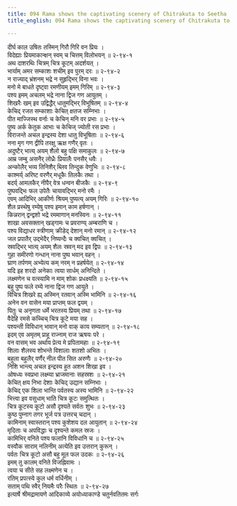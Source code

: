 ```yaml
---
title: 094 Rama shows the captivating scenery of Chitrakuta to Seetha
title_english: 094 Rama shows the captivating scenery of Chitrakuta to Seetha

---
```

<div class="audioEmbed"  caption="श्रीराम-हरिसीताराममूर्ति-घनपाठिभ्यां वचनम्" src="https://archive.org/download/Ramayana-recitation-Sriram-harisItArAmamUrti-Ghanapaati-v2/Kanda_2/Kanda_2_AYK-094-Chitra_Kute_Rama_Sita_Samvadaha.mp3"></div>

दीर्घ काल उषितः तस्मिन् गिरौ गिरि वन प्रियः ।  
विदेह्याः प्रियमाकान्क्षन् स्वम् च चित्तम् विलोभयन् ॥ २-९४-१  
अथ दाशरथिः चित्रम् चित्र कूटम् अदर्शयत् ।  
भार्याम् अमर सम्काशः शचीम् इव पुरम् दरः ॥ २-९४-२  
न राज्याद् भ्रंशनम् भद्रे न सुहृद्भिर् विना भवः ।  
मनो मे बाधते दृष्ट्वा रमणीयम् इमम् गिरिम् ॥ २-९४-३  
पश्य इमम् अचलम् भद्रे नाना द्विज गण आयुतम् ।  
शिखरैः खम् इव उद्विद्धैर् धातुमद्भिर् विभूषितम् ॥ २-९४-४  
केचिद् रजत सम्काशाः केचित् क्षतज सम्निभाः ।  
पीत माज्जिस्थ वर्नाः च केचिन् मनि वर प्रभाः ॥ २-९४-५  
पुष्य अर्क केतुक आभाः च केचिज् ज्योती रस प्रभाः ।  
विराजन्ते अचल इन्द्रस्य देशा धातु विभूषिताः ॥ २-९४-६  
नना मृग गण द्वीपि तरक्षु ऋक्ष गणैर् वृतः ।  
अदुष्टैर् भात्य् अयम् शैलो बहु पक्षि समाकुलः ॥ २-९४-७  
आम्र जम्बु असनैर् लोध्रैः प्रियालैः पनसैर् धवैः ।  
अन्कोलैर् भव्य तिनिशैर् ब्लिव तिन्दुक वेणुभिः ॥ २-९४-८  
काश्मर्य् अरिष्ट वरणैर् मधूकैः तिलकैः तथा ।  
बदर्य् आमलकैर् नीपैर् वेत्र धन्वन बीजकैः ॥ २-९४-९  
पुष्पवद्भिः फल उपेतैः चायावद्भिर् मनो रमैः ।  
एवम् आदिभिर् आकीर्णः श्रियम् पुष्यत्य् अयम् गिरिः ॥ २-९४-१०  
शैल प्रस्थेषु रम्येषु पश्य इमान् काम हर्षणान् ।  
किन्नरान् द्वन्द्वशो भद्रे रममाणान् मनस्विनः ॥ २-९४-११  
शाखा अवसक्तान् खड्गामः च प्रवराण्य् अम्बराणि च ।  
पश्य विद्याधर स्त्रीणाम् क्रीडेद् देशान् मनो रमान् ॥ २-९४-१२  
जल प्रपातैर् उद्भेदैर् निष्यन्दैः च क्वचित् क्वचित् ।  
स्रवद्भिर् भात्य् अयम् शैलः स्रवन् मद इव द्विपः ॥ २-९४-१३  
गुहा समीरणो गन्धान् नाना पुष्प भवान् वहन् ।  
घ्राण तर्पणम् अभ्येत्य कम् नरम् न प्रहर्षयेत् ॥ २-९४-१४  
यदि इह शरदो अनेकाः त्वया सार्धम् अनिन्दिते ।  
लक्ष्मणेन च वत्स्यामि न माम् शोकः प्रधक्ष्यति ॥ २-९४-१५  
बहु पुष्प फले रम्ये नाना द्विज गण आयुते ।  
विचित्र शिखरे ह्य् अस्मिन् रतवान् अस्मि भामिनि ॥ २-९४-१६  
अनेन वन वासेन मया प्राप्तम् फल द्वयम् ।  
पितुः च अनृणता धर्मे भरतस्य प्रियम् तथा ॥ २-९४-१७  
वैदेहि रमसे कच्चिच् चित्र कूटे मया सह ।  
पश्यन्ती विविधान् भावान् मनो वाक् काय सम्यतान् ॥ २-९४-१८  
इदम् एव अमृतम् प्राहू राज्नाम् राज ऋषयः परे ।  
वन वासम् भव अर्थाय प्रेत्य मे प्रपितामहाः ॥ २-९४-१९  
शिलाः शैलस्य शोभन्ते विशालाः शतशो अभितः ।  
बहुला बहुलैर् वर्णैर् नील पीत सित अरुणैः ॥ २-९४-२०  
निशि भान्त्य् अचल इन्द्रस्य हुत अशन शिखा इव ।  
ओषध्यः स्वप्रभा लक्ष्म्या भ्राजमानाः सहस्रशः ॥ २-९४-२१  
केचित् क्षय निभा देशाः केचिद् उद्यान सम्निभाः ।  
केचिद् एक शिला भान्ति पर्वतस्य अस्य भामिनि ॥ २-९४-२२  
भित्त्वा इव वसुधाम् भाति चित्र कूटः समुत्थितः ।  
चित्र कूटस्य कूटो असौ दृश्यते सर्वतः शुभः ॥ २-९४-२३  
कुष्ठ पुम्नाग तगर भूर्ज पत्र उत्तरच् चदान् ।  
कामिनाम् स्वास्तरान् पश्य कुशेशय दल आयुतान् ॥ २-९४-२४  
मृदिताः च अपविद्धाः च दृश्यन्ते कमल स्रजः ।  
कामिभिर् वनिते पश्य फलानि विविधानि च ॥ २-९४-२५  
वस्वौक साराम् नलिनीम् अत्येति इव उत्तरान् कुरून् ।  
पर्वतः चित्र कूटो असौ बहु मूल फल उदकः ॥ २-९४-२६  
इमम् तु कालम् वनिते विजह्निवामः ।  
त्वया च सीते सह लक्ष्मणेन च ।  
रतिम् प्रपत्स्ये कुल धर्म वर्धिनीम् ।  
सताम् पथि स्वैर् नियमैः परैः स्थितः ॥ २-९४-२७  
इत्यार्षे श्रीमद्रामायणे आदिकाव्ये अयोध्याकाण्डे चतुर्नवतितमः सर्गः